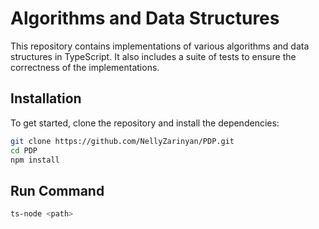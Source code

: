 # Algorithms and Data Structures

This repository contains implementations of various algorithms and data structures in TypeScript. It also includes a suite of tests to ensure the correctness of the implementations.

## Installation

To get started, clone the repository and install the dependencies:

```bash
git clone https://github.com/NellyZarinyan/PDP.git
cd PDP
npm install
```
## Run Command
```bash
ts-node <path>
```
